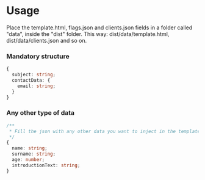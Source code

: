 # Usage

Place the template.html, flags.json and clients.json fields in a folder called "data", inside the "dist" folder. This way: dist/data/template.html, dist/data/clients.json and so on.

### Mandatory structure

```ts
{
  subject: string;
  contactData: {
    email: string;
  }
}
```

### Any other type of data

```ts
/**
 * Fill the json with any other data you want to inject in the template
 */
{
  name: string;
  surname: string;
  age: number;
  introductionText: string;
}
```

